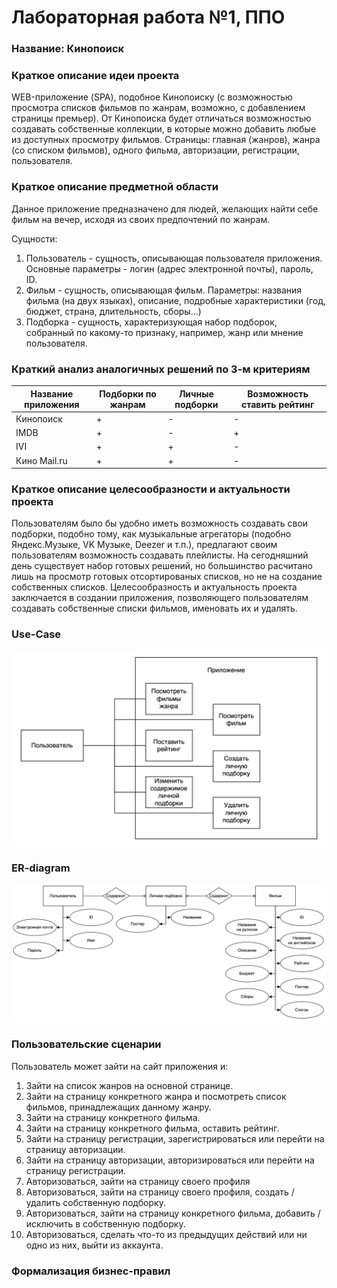 # Лабораторная работа №1, ППО

### Название: **Кинопоиск**

### **Краткое описание идеи проекта**

WEB-приложение (SPA), подобное Кинопоиску (с возможностью просмотра списков фильмов по жанрам, возможно, с добавлением страницы премьер).
От Кинопоиска будет отличаться возможностью создавать собственные коллекции, в которые можно добавить любые из доступных просмотру фильмов.
Страницы: главная (жанров), жанра (со списком фильмов), одного фильма, авторизации, регистрации, пользователя.

### **Краткое описание предметной области**

Данное приложение предназначено для людей, желающих найти себе фильм на вечер, исходя из своих предпочтений по жанрам.

Сущности:
1. Пользователь - сущность, описывающая пользователя приложения. Основные параметры - логин (адрес электронной почты), пароль, ID.
2. Фильм - сущность, описывающая фильм. Параметры: названия фильма (на двух языках), описание, подробные характеристики (год, бюджет, страна, длительность, сборы...)
3. Подборка - сущность, характеризующая набор подборок, собранный по какому-то признаку, например, жанр или мнение пользователя.

### **Краткий анализ  аналогичных решений по 3-м критериям**

|Название приложения|Подборки по жанрам|Личные подборки|Возможность ставить рейтинг|
|-------------------|------------------|---------------|---------------------------|
|Кинопоиск|+|-|-|
|IMDB|+|-|+|
|IVI|+|+|-|
|Кино Mail.ru|+|+|-|

### **Краткое описание целесообразности и актуальности проекта**

Пользователям было бы удобно иметь возможность создавать свои подборки, подобно тому, как музыкальные агрегаторы (подобно Яндекс.Музыке, VK Mузыке, Deezer и т.п.), предлагают своим пользователям возможность создавать плейлисты. На сегодняшний день существует набор готовых решений, но большинство расчитано лишь на просмотр готовых отсортированых списков, но не на создание собственных списков. Целесообразность и актуальность проекта заключается в создании приложения, позволяющего пользователям создавать собственные списки фильмов, именовать их и удалять.

### **Use-Case**
![usecase](img/usecase.png)

### **ER-diagram**

![er](img/er.png)

### **Пользовательские сценарии**

Пользователь может зайти на сайт приложения и:
1. Зайти на список жанров на основной странице.
2. Зайти на страницу конкретного жанра и посмотреть список фильмов, принадлежащих данному жанру.
3. Зайти на страницу конкретного фильма.
4. Зайти на страницу конкретного фильма, оставить рейтинг.
5. Зайти на страницу регистрации, зарегистрироваться или перейти на страницу авторизации.
6. Зайти на страницу авторизации, авторизироваться или перейти на страницу регистрации.
7. Авторизоваться, зайти на страницу своего профиля
8. Авторизоваться, зайти на страницу своего профиля, создать / удалить собственную подборку.
9. Авторизоваться, зайти на страницу конкретного фильма, добавить / исключить в собственную подборку.
10. Авторизоваться, сделать что-то из предыдущих действий или ни одно из них, выйти из аккаунта.

### **Формализация бизнес-правил**


